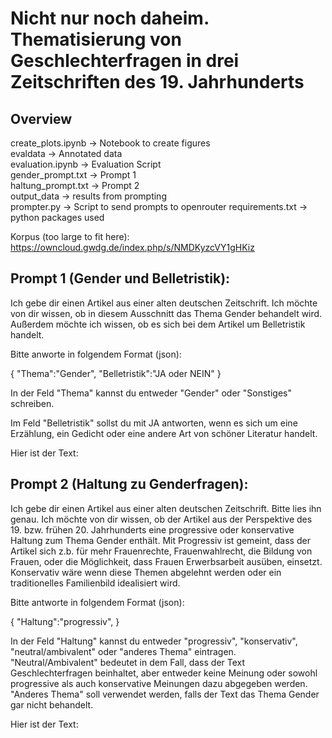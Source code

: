 # Nicht nur noch daheim. Thematisierung von Geschlechterfragen in drei Zeitschriften des 19. Jahrhunderts

## Overview


create_plots.ipynb -> Notebook to create figures <br>
evaldata  -> Annotated data <br>
evaluation.ipynb -> Evaluation Script <br>
gender_prompt.txt  -> Prompt 1 <br>
haltung_prompt.txt -> Prompt 2 <br>
output_data -> results from prompting <br>
prompter.py  -> Script to  send prompts to openrouter 
requirements.txt -> python packages used <br>

Korpus (too large to fit here): https://owncloud.gwdg.de/index.php/s/NMDKyzcVY1gHKiz

## Prompt 1 (Gender und Belletristik):
Ich gebe dir einen Artikel aus einer alten deutschen Zeitschrift. Ich möchte von dir wissen, ob
in diesem Ausschnitt das Thema Gender behandelt wird. Außerdem möchte ich wissen, ob es sich
bei dem Artikel um Belletristik handelt.

Bitte anworte in folgendem Format (json):
                    
{
"Thema":"Gender",
"Belletristik":"JA oder NEIN"
}
        
In der Feld "Thema" kannst du entweder "Gender" oder "Sonstiges" schreiben.

Im Feld "Belletristik" sollst du mit JA antworten, wenn es sich um eine Erzählung, ein Gedicht oder
eine andere Art von schöner Literatur handelt.
                    
                    
Hier ist der Text:

## Prompt 2 (Haltung zu Genderfragen):

Ich gebe dir einen Artikel aus einer alten deutschen Zeitschrift. Bitte lies ihn genau.
Ich möchte von dir wissen, ob der Artikel aus der Perspektive des 19. bzw. frühen 20. Jahrhunderts eine progressive oder konservative Haltung
zum Thema Gender enthält. Mit Progressiv ist gemeint, dass der Artikel sich z.b. für
mehr Frauenrechte, Frauenwahlrecht, die Bildung von Frauen, oder die Möglichkeit, dass Frauen Erwerbsarbeit ausüben, einsetzt. Konservativ wäre
wenn diese Themen abgelehnt werden oder ein traditionelles Familienbild idealisiert wird.
                     
Bitte antworte in folgendem Format (json):
                   
{
"Haltung":"progressiv",
}
       
In der Feld "Haltung" kannst du entweder "progressiv", "konservativ", "neutral/ambivalent" oder "anderes Thema" eintragen.
"Neutral/Ambivalent" bedeutet in dem Fall, dass der Text Geschlechterfragen beinhaltet, aber entweder keine Meinung oder sowohl progressive als auch konservative Meinungen dazu abgegeben werden.
"Anderes Thema" soll verwendet werden, falls der Text das Thema Gender gar nicht behandelt.

                   
Hier ist der Text:

